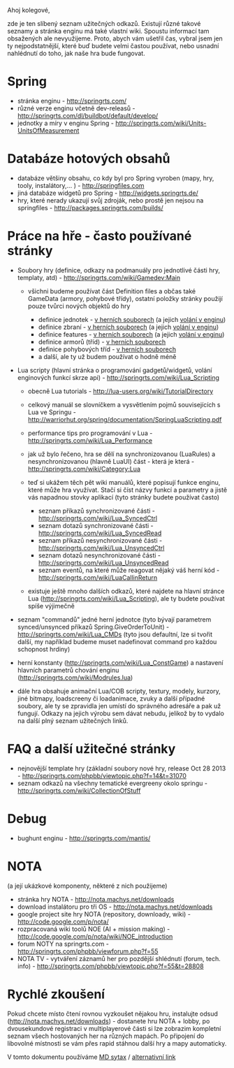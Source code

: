﻿Ahoj kolegové,

zde je ten slíbený seznam užitečných odkazů. Existují různé takové seznamy a stránka enginu má také vlastní wiki. Spoustu informací tam obsažených ale nevyužijeme. Proto, abych vám ušetřil čas, vybral jsem jen ty nejpodstatnější, které buď budete velmi častou používat, nebo usnadní nahlédnutí do toho, jak naše hra bude fungovat.

Spring
======

* stránka enginu - http://springrts.com/
* různé verze enginu včetně dev-releasů - http://springrts.com/dl/buildbot/default/develop/
* jednotky a míry v enginu Spring - http://springrts.com/wiki/Units-UnitsOfMeasurement

Databáze hotových obsahů
========================

* databáze většiny obsahu, co kdy byl pro Spring vyroben (mapy, hry, tooly, instalátory,... ) - http://springfiles.com
* jiná databáze widgetů pro Spring - http://widgets.springrts.de/
* hry, které nerady ukazují svůj zdroják, nebo prostě jen nejsou na springfiles - http://packages.springrts.com/builds/

Práce na hře - často používané stránky
======================================

* Soubory hry (definice, odkazy na podmanuály pro jednotlivé části hry, templaty, atd) - http://springrts.com/wiki/Gamedev:Main
	* všichni budeme používat část Definition files a občas také GameData (armory, pohybové třídy), ostatní položky stránky použijí pouze tvůrci nových objektů do hry
		
		* definice jednotek - [v herních souborech](http://springrts.com/wiki/Units-UnitDefs) (a jejich [volání v enginu](http://springrts.com/wiki/Lua_UnitDefs))
		* definice zbraní - [v herních souborech](http://springrts.com/wiki/Gamedev:WeaponDefs) (a jejich [volání v enginu](http://springrts.com/wiki/Lua_WeaponDefs))
		* definice features - [v herních souborech](http://springrts.com/wiki/Gamedev:FeatureDefs) (a jejich [volání v enginu](http://springrts.com/wiki/Lua_FeatureDefs))
		* definice armorů (tříd) - [v herních souborech](http://springrts.com/wiki/Armordefs.lua)
		* definice pohybových tříd - [v herních souborech](http://springrts.com/wiki/Movedefs.lua)
		* a další, ale ty už budem používat o hodně méně

* Lua scripty (hlavní stránka o programování gadgetů/widgetů, volání enginových funkcí skrze api) - http://springrts.com/wiki/Lua_Scripting
    * obecně Lua tutorials - http://lua-users.org/wiki/TutorialDirectory
    * celkový manuál se slovníčkem a vysvětlením pojmů souvisejících s Lua ve Springu - http://warriorhut.org/spring/documentation/SpringLuaScripting.pdf
    * performance tips pro programování v Lua - http://springrts.com/wiki/Lua_Performance
    * jak už bylo řečeno, hra se dělí na synchronizovanou (LuaRules) a nesynchronizovanou (hlavně LuaUI) část - která je která - http://springrts.com/wiki/Category:Lua
    * teď si ukážem těch pět wiki manuálů, které popisují funkce enginu, které může hra využívat. Stačí si číst názvy funkcí a parametry a jistě vás napadnou stovky aplikací (tyto stránky budete používat často)
        
		* seznam příkazů synchronizované části - http://springrts.com/wiki/Lua_SyncedCtrl
        * seznam dotazů synchronizované části - http://springrts.com/wiki/Lua_SyncedRead
        * seznam příkazů nesynchronizované části - http://springrts.com/wiki/Lua_UnsyncedCtrl
        * seznam dotazů nesynchronizované části - http://springrts.com/wiki/Lua_UnsyncedRead
        * seznam eventů, na které může reagovat nějaký váš herní kód - http://springrts.com/wiki/LuaCallinReturn
		
    * existuje ještě mnoho dalších odkazů, které najdete na hlavní stránce Lua (http://springrts.com/wiki/Lua_Scripting), ale ty budete používat spíše výjimečně
* seznam "commandů" jedné herní jednotce (tyto bývají parametrem synced/unsynced příkazů Spring.GiveOrderToUnit) - http://springrts.com/wiki/Lua_CMDs (tyto jsou defaultní, lze si tvořit další, my například budeme muset nadefinovat command pro každou schopnost hrdiny)
* herní konstanty (http://springrts.com/wiki/Lua_ConstGame) a nastavení hlavních parametrů chování enginu (http://springrts.com/wiki/Modrules.lua)
* dále hra obsahuje animační Lua/COB scripty, textury, modely, kurzory, jiné bitmapy, loadscreeny či loadanimace, zvuky a další případné soubory, ale ty se zpravidla jen umístí do správného adresáře a pak už fungují. Odkazy na jejich výrobu sem dávat nebudu, jelikož by to vydalo na další plný seznam užitečných linků.

FAQ a další užitečné stránky
============================

* nejnovější template hry (základní soubory nové hry, release Oct 28 2013 - http://springrts.com/phpbb/viewtopic.php?f=14&t=31070
* seznam odkazů na všechny tematické evergreeny okolo springu - http://springrts.com/wiki/CollectionOfStuff

Debug
=====

* bughunt enginu - http://springrts.com/mantis/

NOTA
====
(a její ukázkové komponenty, některé z nich použijeme)

* stránka hry NOTA - http://nota.machys.net/downloads
* download instalátoru pro tři OS - http://nota.machys.net/downloads
* google project site hry NOTA (repository, downloady, wiki) - http://code.google.com/p/nota/
* rozpracovaná wiki toolů NOE (AI + mission making) - http://code.google.com/p/nota/wiki/NOE_introduction
* forum NOTY na springrts.com - http://springrts.com/phpbb/viewforum.php?f=55
* NOTA TV - vytváření záznamů her pro pozdější shlédnutí (forum, tech. info) - http://springrts.com/phpbb/viewtopic.php?f=55&t=28808

Rychlé zkoušení
===============

Pokud chcete místo čtení rovnou vyzkoušet nějakou hru, instalujte odsud (http://nota.machys.net/downloads) - dostanete hru NOTA + lobby, po dvousekundové registraci v multiplayerové části si lze zobrazim kompletní seznam všech hostovaných her na různých mapách. Po připojení do libovolné místnosti se vám přes rapid stáhnou další hry a mapy automaticky.

V tomto dokumentu používáme [MD sytax](https://help.github.com/articles/github-flavored-markdown) / [alternativní link](https://confluence.atlassian.com/display/STASH/Markdown+syntax+guide)